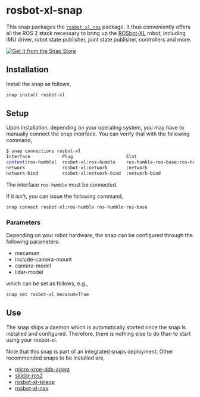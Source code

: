 # rosbot-xl-snap

This snap packages the [`rosbot_xl_ros`](https://github.com/husarion/rosbot_xl_ros) package.
It thus conveniently offers all the ROS 2 stack necessary to bring up the [ROSbot-XL](https://husarion.com/manuals/rosbot-xl/) robot,
including IMU driver, robot state publisher, joint state publisher, controllers and more.

[![Get it from the Snap Store](https://snapcraft.io/static/images/badges/en/snap-store-black.svg)](https://snapcraft.io/rosbot-xl)

## Installation

Install the snap as follows,

```bash
snap install rosbot-xl
```

## Setup

Upon installation, depending on your operating system,
you may have to manually connect the snap interface.
You can verify that with the following command,

```bash
$ snap connections rosbot-xl
Interface            Plug                    Slot                            Notes
content[ros-humble]  rosbot-xl:ros-humble    ros-humble-ros-base:ros-humble  manual
network              rosbot-xl:network       :network                        -
network-bind         rosbot-xl:network-bind  :network-bind                   -
```

The interface `ros-humble` must be connected.

If it isn't, you can issue the following command,

```bash
snap connect rosbot-xl:ros-humble ros-humble-ros-base
```

### Parameters

Depending on your robot hardware,
the snap can be configured through the following parameters:

- mecanum
- include-camera-mount
- camera-model
- lidar-model

which can be set as follows, e.g.,

```bash
snap set rosbot-xl mecanum=True
```

## Use

The snap ships a daemon which is automatically started once the snap is installed and configured.
Therefore, there is nothing else to do than to start using your rosbot-xl.

Note that this snap is part of an integrated snaps deployment.
Other recommended snaps to be installed are,

- [micro-xrce-dds-agent](LINK)
- [sllidar-ros2](https://snapcraft.io/sllidar-ros2)
- [rosbot-xl-teleop](https://snapcraft.io/rosbot-xl-teleop)
- [rosbot-xl-nav](https://snapcraft.io/rosbot-xl-nav)
